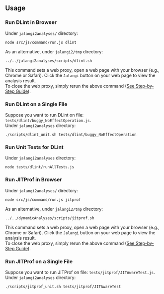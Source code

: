 Usage
--------------

### Run DLint in Browser
Under ```jalangi2analyses/``` directory:
```
node src/js/command/run.js dlint
```
As an alternative, under ```jalangi2/tmp``` directory:
```
../../jalangi2analyses/scripts/dlint.sh
```
This command sets a web proxy, open a web page with your browser (e.g., Chrome or Safari).
Click the ```Jalangi``` button on your web page to view the analysis result.  
To close the web proxy, simply rerun the above command ([See Step-by-Step Guide](./Run-Analyses-in-Browser)).

### Run DLint on a Single File
Suppose you want to run DLint on file: ```tests/dlint/buggy_NoEffectOperation.js```.  
Under ```jalangi2analyses``` directory:
```
./scripts/dlint_unit.sh tests/dlint/buggy_NoEffectOperation
```

### Run Unit Tests for DLint
Under ```jalangi2analyses``` directory:
```
node tests/dlint/runAllTests.js 
```

### Run JITProf in Browser
Under ```jalangi2analyses/``` directory:
```
node src/js/command/run.js jitprof
```
As an alternative, under ```jalangi2/tmp``` directory:
```
../../dynamicAnalyses/scripts/jitprof.sh
```
This command sets a web proxy, open a web page with your browser (e.g., Chrome or Safari).
Click the ```Jalangi``` button on your web page to view the analysis result.  
To close the web proxy, simply rerun the above command ([See Step-by-Step Guide](./Run-Analyses-in-Browser)).

### Run JITProf on a Single File
Suppose you want to run JITProf on file: ```tests/jitprof/JITAwareTest.js```.  
Under ```jalangi2analyses``` directory:
```
./scripts/jitprof_unit.sh tests/jitprof/JITAwareTest
```